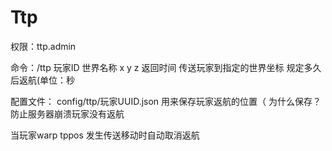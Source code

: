 # Ttp
权限：ttp.admin

命令：/ttp 玩家ID 世界名称 x y z 返回时间
传送玩家到指定的世界坐标  规定多久后返航(单位：秒

配置文件：
config/ttp/玩家UUID.json
用来保存玩家返航的位置（
为什么保存？
防止服务器崩溃玩家没有返航

当玩家warp tppos 发生传送移动时自动取消返航
